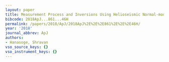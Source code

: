 ```yaml
---
layout: paper
title: Measurement Process and Inversions Using Helioseismic Normal-mode Coupling
bibcode: 2018ApJ...861...46H
permalink: /papers/2018/ApJ/2018ApJ%2E%2E%2E861%2E%2E%2E46H/
year: '2018'
journal_abbrev: ApJ
authors:
- Hanasoge, Shravan
vso_source_keys: {}
vso_instrument_keys: {}
---
```

